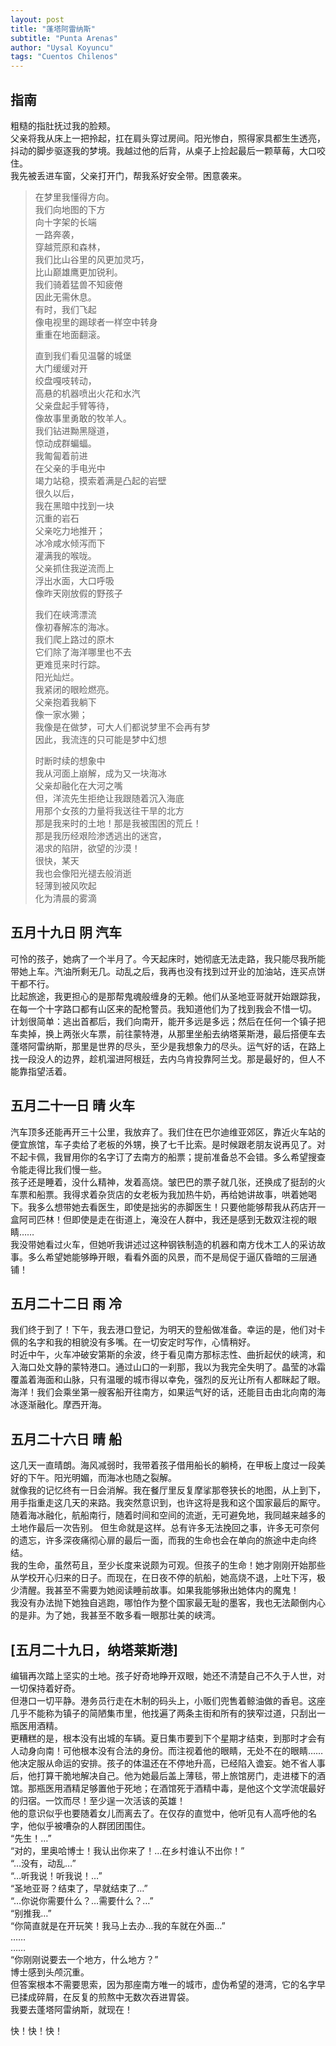 ```yaml
---
layout: post
title: "蓬塔阿雷纳斯"
subtitle: "Punta Arenas"
author: "Uysal Koyuncu"
tags: "Cuentos Chilenos"
---
```


## 指南

粗糙的指肚抚过我的脸颊。  
父亲将我从床上一把拎起，扛在肩头穿过房间。阳光惨白，照得家具都生生透亮，抖动的脚步驱逐我的梦境。我越过他的后背，从桌子上捡起最后一颗草莓，大口咬住。  
我先被丢进车窗，父亲打开门，帮我系好安全带。困意袭来。  
  
> 在梦里我懂得方向。  
> 我们向地图的下方  
> 向十字架的长端  
> 一路奔袭，  
> 穿越荒原和森林，  
> 我们比山谷里的风更加灵巧，  
> 比山巅雄鹰更加锐利。  
> 我们骑着猛兽不知疲倦  
> 因此无需休息。  
> 有时，我们飞起  
> 像电视里的踢球者一样空中转身  
> 重重在地面翻滚。  
>
> 直到我们看见温馨的城堡  
> 大门缓缓对开  
> 绞盘嘎吱转动，  
> 高悬的机器喷出火花和水汽  
> 父亲盘起手臂等待，  
> 像故事里勇敢的牧羊人。  
> 我们钻进黝黑隧道，  
> 惊动成群蝙蝠。  
> 我匍匐着前进  
> 在父亲的手电光中  
> 竭力站稳，摸索着满是凸起的岩壁  
> 很久以后，  
> 我在黑暗中找到一块  
> 沉重的岩石  
> 父亲吃力地推开；  
> 冰冷咸水倾泻而下  
> 灌满我的喉咙。  
> 父亲抓住我逆流而上  
> 浮出水面，大口呼吸  
> 像昨天刚放假的野孩子  
>
> 我们在峡湾漂流  
> 像初春解冻的海冰。  
> 我们爬上路过的原木  
> 它们除了海洋哪里也不去  
> 更难觅来时行踪。  
> 阳光灿烂。  
> 我紧闭的眼睑燃亮。  
> 父亲抱着我躺下  
> 像一家水獭；  
> 我像是在做梦，可大人们都说梦里不会再有梦  
> 因此，我流连的只可能是梦中幻想  
>
> 时断时续的想象中  
> 我从河面上崩解，成为又一块海冰  
> 父亲却融化在大河之嘴  
> 但，洋流先生拒绝让我跟随着沉入海底  
> 用那个女孩的力量将我送往干旱的北方  
> 那是我来时的土地！那是我被围困的荒丘！  
> 那是我历经艰险渗透逃出的迷宫，  
> 渴求的陷阱，欲望的沙漠！  
> 很快，某天  
> 我也会像阳光褪去般消逝  
> 轻薄到被风吹起  
> 化为清晨的雾滴

## 五月十九日 阴 汽车

可怜的孩子，她病了一个半月了。今天起床时，她彻底无法走路，我只能尽我所能带她上车。汽油所剩无几。动乱之后，我再也没有找到过开业的加油站，连买点饼干都不行。  
比起旅途，我更担心的是那帮鬼魂般缠身的无赖。他们从圣地亚哥就开始跟踪我，在每一个十字路口都有山区来的配枪警员。我知道他们为了找到我会不惜一切。  
计划很简单：逃出首都后，我们向南开，能开多远是多远；然后在任何一个镇子把车卖掉，换上两张火车票，前往蒙特港，从那里坐船去纳塔莱斯港，最后搭便车去蓬塔阿雷纳斯，那里是世界的尽头，至少是我想象力的尽头。运气好的话，在路上找一段没人的边界，趁机溜进阿根廷，去内乌肯投靠阿兰戈。那是最好的，但人不能靠指望活着。

## 五月二十一日 晴 火车

汽车顶多还能再开三十公里，我放弃了。我们住在巴尔迪维亚郊区，靠近火车站的便宜旅馆，车子卖给了老板的外甥，换了七千比索。是时候跟老朋友说再见了。对不起卡佩，我冒用你的名字订了去南方的船票；提前准备总不会错。多么希望搜查令能走得比我们慢一些。  
孩子还是睡着，没什么精神，发着高烧。皱巴巴的票子就几张，还换成了挺刮的火车票和船票。我得求着杂货店的女老板为我加热牛奶，再给她讲故事，哄着她喝下。我多么想带她去看医生，即使是拙劣的赤脚医生！只要他能够帮我从药店开一盒阿司匹林！但即使是走在街道上，淹没在人群中，我还是感到无数双注视的眼睛……  
我没带她看过火车，但她听我讲述过这种钢铁制造的机器和南方伐木工人的采访故事。多么希望她能够睁开眼，看看外面的风景，而不是局促于逼仄昏暗的三层通铺！

## 五月二十二日 雨 冷

我们终于到了！下午，我去港口登记，为明天的登船做准备。幸运的是，他们对卡佩的名字和我的相貌没有多嘴。在一切安定时写作，心情稍好。  
时近中午，火车冲破安第斯的余波，终于看见南方那标志性、曲折起伏的峡湾，和入海口处文静的蒙特港口。通过山口的一刹那，我以为我完全失明了。晶莹的冰霜覆盖着海面和山脉，只有温暖的城市得以幸免，强烈的反光让所有人都眯起了眼。海洋！我们会乘坐第一艘客船开往南方，如果运气好的话，还能目击由北向南的海冰逐渐融化。摩西开海。

## 五月二十六日 晴 船

这几天一直晴朗。海风减弱时，我带着孩子借用船长的躺椅，在甲板上度过一段美好的下午。阳光明媚，而海冰也随之裂解。  
就像我的记忆终有一日会消解。我在餐厅里反复摩挲那卷狭长的地图，从上到下，用手指重走这几天的来路。我突然意识到，也许这将是我和这个国家最后的厮守。随着海冰融化，航船南行，随着时间和空间的流逝，无可避免地，我同越来越多的土地作最后一次告别。
但生命就是这样。总有许多无法挽回之事，许多无可奈何的遗忘，许多深夜痛彻心扉的最后一面，而我的生命也会在单向的旅途中走向终结。  
我的生命，虽然苟且，至少长度来说颇为可观。但孩子的生命！她才刚刚开始那些从学校开心归来的日子。而现在，在日夜不停的航船，她高烧不退，上吐下泻，极少清醒。我甚至不需要为她阅读睡前故事。如果我能够揪出她体内的魔鬼！  
我没有办法抛下她独自逃跑，哪怕作为整个国家最无耻的墨客，我也无法颠倒内心的是非。为了她，我甚至不敢多看一眼那壮美的峡湾。

## \[五月二十九日，纳塔莱斯港\]

编辑再次踏上坚实的土地。孩子好奇地睁开双眼，她还不清楚自己不久于人世，对一切保持着好奇。  
但港口一切平静。港务员行走在木制的码头上，小贩们兜售着鲸油做的香皂。这座几乎不能称为镇子的简陋集市里，他找遍了两条主街和所有的狭窄过道，只刮出一瓶医用酒精。  
更糟糕的是，根本没有出城的车辆。夏日集市要到下个星期才结束，到那时才会有人动身向南！可他根本没有合法的身份。而注视着他的眼睛，无处不在的眼睛……  
他决定服从命运的安排。孩子的体温还在不停地升高，已经陷入谵妄。她不省人事后，他打算干脆地解决自己。他为她最后盖上薄毯，带上旅馆房门，走进楼下的酒馆。那瓶医用酒精足够置他于死地；在酒馆死于酒精中毒，是他这个文学流氓最好的归宿。一饮而尽！至少逞一次活该的英雄！  
他的意识似乎也要随着女儿而离去了。在仅存的直觉中，他听见有人高呼他的名字，他似乎被嘈杂的人群团团围住。  
“先生！…”  
“对的，里奥哈博士！我认出你来了！…在乡村谁认不出你！”  
“…没有，动乱…”  
“…听我说！听我说！…”  
“圣地亚哥？结束了，早就结束了…”  
“…你说你需要什么？…需要什么？…”  
“别推我…”  
“你简直就是在开玩笑！我马上去办…我的车就在外面…”  
……  
……  
“你刚刚说要去一个地方，什么地方？”  
博士感到头颅沉重。  
但答案根本不需要思索，因为那座南方唯一的城市，虚伪希望的港湾，它的名字早已揉成碎屑，在反复的煎熬中无数次吞进胃袋。  
我要去蓬塔阿雷纳斯，就现在！  
  
快！快！快！
